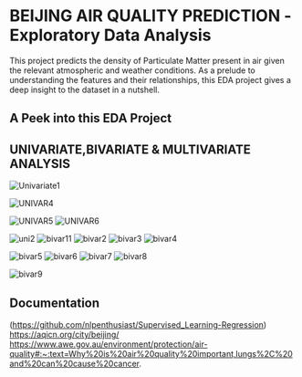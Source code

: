 # BEIJING AIR QUALITY PREDICTION -Exploratory Data Analysis

This project predicts the density of Particulate Matter 
present in air given the relevant atmospheric and weather conditions.
As a prelude to understanding the features and their relationships,
this EDA project gives a deep insight to the dataset in a nutshell.



## A Peek into this EDA Project

## UNIVARIATE,BIVARIATE & MULTIVARIATE ANALYSIS
![Univariate1](https://user-images.githubusercontent.com/89938095/141692506-71cd6533-a762-48b0-ae25-40c7bdc7500e.png)

![UNIVAR4](https://user-images.githubusercontent.com/89938095/141692851-0cbb4dc7-13ea-4ea1-b636-13b63c04a768.png)

![UNIVAR5](https://user-images.githubusercontent.com/89938095/141692867-b9e95115-cd01-42b9-9614-7dc42b5348f2.png)
![UNIVAR6](https://user-images.githubusercontent.com/89938095/141692874-ac81be08-d0aa-41b6-9631-84ed4139c800.png)


![uni2](https://user-images.githubusercontent.com/89938095/141692557-679ae29c-a81f-4ef5-93b5-bf23488561c2.png)
![bivar11](https://user-images.githubusercontent.com/89938095/141692547-e364cde8-afce-4316-a127-bf1207f036cc.png)
![bivar2](https://user-images.githubusercontent.com/89938095/141692519-a19d36dd-ae3b-4f4a-9f71-aa4cf8d8c576.png)
![bivar3](https://user-images.githubusercontent.com/89938095/141692523-d7d5b951-c175-4501-991e-86b16d4d21f2.png)
![bivar4](https://user-images.githubusercontent.com/89938095/141692534-d904a071-6798-4dd6-8e99-e3848685cc35.png)

![bivar5](https://user-images.githubusercontent.com/89938095/141692535-24f36575-8033-4dd3-ad7e-878760cc3938.png)
![bivar6](https://user-images.githubusercontent.com/89938095/141692537-0af4eaef-266c-439e-9562-97ac8540c509.png)
![bivar7](https://user-images.githubusercontent.com/89938095/141692540-3d271101-df0f-4384-906e-2fb4e8077916.png)
![bivar8](https://user-images.githubusercontent.com/89938095/141692543-0b79f068-7177-4049-afb3-5a0bf3d3ac26.png)

![bivar9](https://user-images.githubusercontent.com/89938095/141692546-e5dd5fe4-b030-4ec1-a72f-db901b02e457.png)






## Documentation

(https://github.com/nlpenthusiast/Supervised_Learning-Regression)
https://aqicn.org/city/beijing/
https://www.awe.gov.au/environment/protection/air-quality#:~:text=Why%20is%20air%20quality%20important,lungs%2C%20and%20can%20cause%20cancer.

